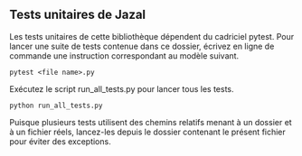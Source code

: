 ## Tests unitaires de Jazal

Les tests unitaires de cette bibliothèque dépendent du cadriciel pytest. Pour
lancer une suite de tests contenue dans ce dossier, écrivez en ligne de
commande une instruction correspondant au modèle suivant.

```
pytest <file name>.py
```

Exécutez le script run_all_tests.py pour lancer tous les tests.

```
python run_all_tests.py
```

Puisque plusieurs tests utilisent des chemins relatifs menant à un dossier et
à un fichier réels, lancez-les depuis le dossier contenant le présent fichier
pour éviter des exceptions.
